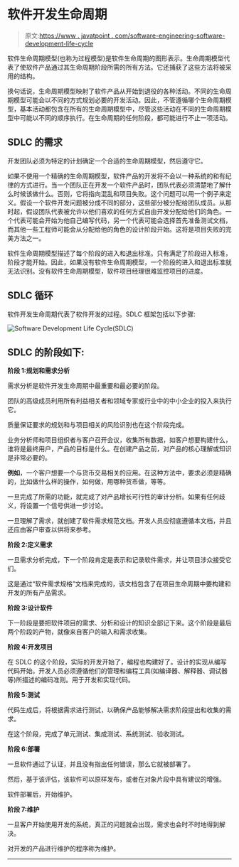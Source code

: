 # 软件开发生命周期

> 原文:[https://www . javatpoint . com/software-engineering-software-development-life-cycle](https://www.javatpoint.com/software-engineering-software-development-life-cycle)

软件生命周期模型(也称为过程模型)是软件生命周期的图形表示。生命周期模型代表了使软件产品通过其生命周期阶段所需的所有方法。它还捕获了这些方法将被采用的结构。

换句话说，生命周期模型映射了软件产品从开始到退役的各种活动。不同的生命周期模型可能会以不同的方式规划必要的开发活动。因此，不管遵循哪个生命周期模型，基本活动都包含在所有的生命周期模型中，尽管这些活动在不同的生命周期模型中可能以不同的顺序执行。在生命周期的任何阶段，都可能进行不止一项活动。

## SDLC 的需求

开发团队必须为特定的计划确定一个合适的生命周期模型，然后遵守它。

如果不使用一个精确的生命周期模型，软件产品的开发将不会以一种系统的和有纪律的方式进行。当一个团队正在开发一个软件产品时，团队代表必须清楚地了解什么时候该做什么。否则，它将指向混乱和项目失败。这个问题可以用一个例子来定义。假设一个软件开发问题被分成不同的部分，这些部分被分配给团队成员。从那时起，假设团队代表被允许以他们喜欢的任何方式自由开发分配给他们的角色。一个代表可能会开始为他自己编写代码，另一个代表可能会选择首先准备测试文档，而其他一些工程师可能会从分配给他的角色的设计阶段开始。这将是项目失败的完美方法之一。

软件生命周期模型描述了每个阶段的进入和退出标准。只有满足了阶段进入标准，阶段才能开始。因此，如果没有软件生命周期模型，一个阶段的进入和退出标准就无法识别。没有软件生命周期模型，软件项目经理很难监控项目的进度。

## SDLC 循环

软件开发生命周期代表了软件开发的过程。SDLC 框架包括以下步骤:

![Software Development Life Cycle(SDLC)](../Images/8186fa183721c5f812da5a69b348650d.png)

## SDLC 的阶段如下:

**阶段 1:规划和需求分析**

需求分析是软件开发生命周期中最重要和最必要的阶段。

团队的高级成员利用所有利益相关者和领域专家或行业中的中小企业的投入来执行它。

质量保证要求的规划和与项目相关的风险识别也在这个阶段完成。

业务分析师和项目组织者与客户召开会议，收集所有数据，如客户想要构建什么，谁将是最终用户，产品的目标是什么。在创建产品之前，对产品的核心理解或知识是非常必要的。

**例如**，一个客户想要一个与货币交易相关的应用。在这种方法中，要求必须是精确的，比如做什么样的操作，如何做，用哪种货币做，等等。

一旦完成了所需的功能，就完成了对产品增长可行性的审计分析。如果有任何歧义，将设置一个信号供进一步讨论。

一旦理解了需求，就创建了软件需求规范文档。开发人员应彻底遵循本文档，并且还应由客户审查以供将来参考。

**阶段 2:定义需求**

一旦需求分析完成，下一个阶段肯定是表示和记录软件需求，并让项目涉众接受它们。

这是通过“软件需求规格”文档来完成的，该文档包含了在项目生命周期中要构建和开发的所有产品需求。

**阶段 3:设计软件**

下一阶段是要把软件项目的需求、分析和设计的知识全部记下来。这个阶段是最后两个阶段的产物，就像来自客户的输入和需求收集。

**阶段 4:开发项目**

在 SDLC 的这个阶段，实际的开发开始了，编程也构建好了。设计的实现从编写代码开始。开发人员必须遵循他们的管理和编程工具(如编译器、解释器、调试器等)所描述的编码准则。用于开发和实现代码。

**阶段 5:测试**

代码生成后，将根据需求进行测试，以确保产品能够解决需求阶段提出和收集的需求。

在这个阶段，完成了单元测试、集成测试、系统测试、验收测试。

**阶段 6:部署**

一旦软件通过了认证，并且没有指出任何错误，那么它就被部署了。

然后，基于该评估，该软件可以原样发布，或者在对象片段中具有建议的增强。

软件部署后，开始维护。

**阶段 7:维护**

一旦客户开始使用开发的系统，真正的问题就会出现，需求也会时不时地得到解决。

对开发的产品进行维护的程序称为维护。

* * *